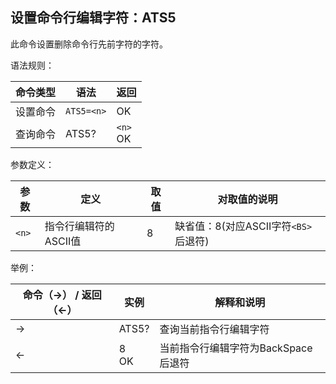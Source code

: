 ## 设置命令行编辑字符：ATS5

此命令设置删除命令行先前字符的字符。

语法规则：

| 命令类型 | 语法       | 返回         |
| -------- | ---------- | ------------ |
| 设置命令 | `ATS5=<n>` | OK           |
| 查询命令 | ATS5?      | `<n>` <br>OK |

 

参数定义：

| 参数  | 定义                  | 取值 | 对取值的说明                         |
| ----- | --------------------- | ---- | ------------------------------------ |
| `<n>` | 指令行编辑符的ASCII值 | 8    | 缺省值：8(对应ASCII字符`<BS>`后退符) |

 

举例：

| 命令（→） /  返回（←） | 实例     | 解释和说明                           |
| ---------------------- | -------- | ------------------------------------ |
| →                      | ATS5?    | 查询当前指令行编辑字符               |
| ←                      | 8 <br>OK | 当前指令行编辑字符为BackSpace 后退符 |
